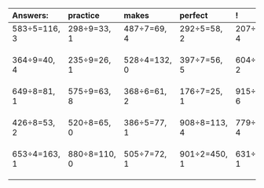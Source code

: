 | Answers: | practice | makes | perfect | ! |
| :--- | :--- | :--- | :--- | :--- |
| 583÷5=116, 3 | 298÷9=33, 1 | 487÷7=69, 4 | 292÷5=58, 2 | 207÷7=29, 4 | 
|   |   |   |   |   | 
|   |   |   |   |   | 
|   |   |   |   |   | 
| 364÷9=40, 4 | 235÷9=26, 1 | 528÷4=132, 0 | 397÷7=56, 5 | 604÷7=86, 2 | 
|   |   |   |   |   | 
|   |   |   |   |   | 
|   |   |   |   |   | 
| 649÷8=81, 1 | 575÷9=63, 8 | 368÷6=61, 2 | 176÷7=25, 1 | 915÷9=101, 6 | 
|   |   |   |   |   | 
|   |   |   |   |   | 
|   |   |   |   |   | 
| 426÷8=53, 2 | 520÷8=65, 0 | 386÷5=77, 1 | 908÷8=113, 4 | 779÷5=155, 4 | 
|   |   |   |   |   | 
|   |   |   |   |   | 
|   |   |   |   |   | 
| 653÷4=163, 1 | 880÷8=110, 0 | 505÷7=72, 1 | 901÷2=450, 1 | 631÷3=210, 1 | 
|   |   |   |   |   | 
|   |   |   |   |   | 
|   |   |   |   |   | 
